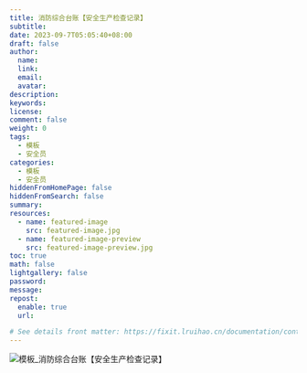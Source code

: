 ```yaml
---
title: 消防综合台账【安全生产检查记录】
subtitle:
date: 2023-09-7T05:05:40+08:00
draft: false
author:
  name:
  link:
  email:
  avatar:
description:
keywords:
license:
comment: false
weight: 0
tags:
  - 模板
  - 安全员
categories:
  - 模板
  - 安全员
hiddenFromHomePage: false
hiddenFromSearch: false
summary:
resources:
  - name: featured-image
    src: featured-image.jpg
  - name: featured-image-preview
    src: featured-image-preview.jpg
toc: true
math: false
lightgallery: false
password:
message:
repost:
  enable: true
  url:

# See details front matter: https://fixit.lruihao.cn/documentation/content-management/introduction/#front-matter
---
```


<!--more-->

![模板_消防综合台账【安全生产检查记录】](https://i0.wp.com/ice.frostsky.com/2023/09/07/1264feb28ca4a289e128b6c002542be9.webp)